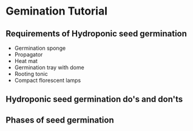 # Gemination Tutorial

<!-- ## Techniques to Germinate Hydroponic Seedlings -->

## Requirements of Hydroponic seed germination

- Germination sponge
- Propagator
- Heat mat
- Germination tray with dome
- Rooting tonic
- Compact florescent lamps

## Hydroponic seed germination do's and don'ts

## Phases of seed germination
